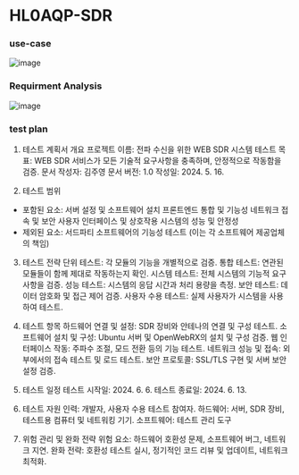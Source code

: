 # HL0AQP-SDR

### use-case
![image](https://github.com/nothingkim/HL0AQP-SDR/assets/101862281/1b71d640-2f53-494c-b3d1-f61036a3fbc6)

### Requirment Analysis
![image](https://github.com/nothingkim/HL0AQP-SDR/assets/101862281/4fd36618-b71c-4821-aa67-17b3d3b28964)

### test plan
1. 테스트 계획서 개요
프로젝트 이름: 전파 수신을 위한 WEB SDR 시스템 
테스트 목표: WEB SDR 서비스가 모든 기술적 요구사항을 충족하며, 안정적으로 작동함을 검증.
문서 작성자: 김주영
문서 버전: 1.0
작성일: 2024. 5. 16.

2. 테스트 범위
- 포함된 요소:
  서버 설정 및 소프트웨어 설치
  프론트엔드 통합 및 기능성
  네트워크 접속 및 보안
  사용자 인터페이스 및 상호작용
  시스템의 성능 및 안정성
- 제외된 요소:
  서드파티 소프트웨어의 기능성 테스트 (이는 각 소프트웨어 제공업체의 책임)

3. 테스트 전략
단위 테스트: 각 모듈의 기능을 개별적으로 검증.
통합 테스트: 연관된 모듈들이 함께 제대로 작동하는지 확인.
시스템 테스트: 전체 시스템의 기능적 요구사항을 검증.
성능 테스트: 시스템의 응답 시간과 처리 용량을 측정.
보안 테스트: 데이터 암호화 및 접근 제어 검증.
사용자 수용 테스트: 실제 사용자가 시스템을 사용하여 테스트.

4. 테스트 항목
하드웨어 연결 및 설정: SDR 장비와 안테나의 연결 및 구성 테스트.
소프트웨어 설치 및 구성: Ubuntu 서버 및 OpenWebRX의 설치 및 구성 검증.
웹 인터페이스 작동: 주파수 조절, 모드 전환 등의 기능 테스트.
네트워크 성능 및 접속: 외부에서의 접속 테스트 및 로드 테스트.
보안 프로토콜: SSL/TLS 구현 및 서버 보안 설정 검증.

5. 테스트 일정
테스트 시작일: 2024. 6. 6.
테스트 종료일: 2024. 6. 13.


7. 테스트 자원
인력: 개발자, 사용자 수용 테스트 참여자.
하드웨어: 서버, SDR 장비, 테스트용 컴퓨터 및 네트워킹 기기.
소프트웨어: 테스트 관리 도구

9. 위험 관리 및 완화 전략
위험 요소: 하드웨어 호환성 문제, 소프트웨어 버그, 네트워크 지연.
완화 전략: 호환성 테스트 실시, 정기적인 코드 리뷰 및 업데이트, 네트워크 최적화.
